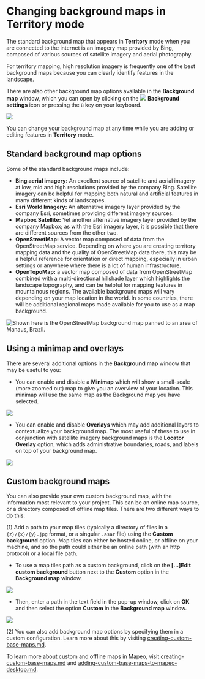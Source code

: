 # Changing background maps in Territory mode

The standard background map that appears in **Territory** mode when you are connected to the internet is an imagery map provided by Bing, composed of various sources of satellite imagery and aerial photography.&#x20;

For territory mapping, high resolution imagery is frequently one of the best background maps because you can clearly identify features in the landscape.&#x20;

There are also other background map options available in the **Background map** window, which you can open by clicking on the ![](https://lh6.googleusercontent.com/rqFhZe9guHpmRwOM3mnCg9cs845rlSwVxdPhxmJFRMf2dWo1-qSPgq7eJNSlRsWbM63G9ZPEfAtdxKA9cc83Pl0xtUk-3J\_q8A8vXPp17L--609lJ8\_dtK4pQ5uwCb9ibOrdzSS6) **Background settings** icon or pressing the `B` key on your keyboard.&#x20;

![](../../../.gitbook/assets/Md-territory\_background-maps-01.jpg)

You can change your background map at any time while you are adding or editing features in **Territory** mode.&#x20;

## Standard background map options&#x20;

Some of the standard background maps include:&#x20;

* **Bing aerial imagery:** An excellent source of satellite and aerial imagery at low, mid and high resolutions provided by the company Bing. Satellite imagery can be helpful for mapping both natural and artificial features in many different kinds of landscapes.&#x20;
* **Esri World Imagery:** An alternative imagery layer provided by the company Esri, sometimes providing different imagery sources.&#x20;
* **Mapbox Satellite:** Yet another alternative imagery layer provided by the company Mapbox; as with the Esri imagery layer, it is possible that there are different sources from the other two.&#x20;
* **OpenStreetMap:** A vector map composed of data from the OpenStreetMap service. Depending on where you are creating territory mapping data and the quality of OpenStreetMap data there, this may be a helpful reference for orientation or direct mapping, especially in urban settings or anywhere where there is a lot of human infrastructure.&#x20;
* **OpenTopoMap:** a vector map composed of data from OpenStreetMap combined with a multi-directional hillshade layer which highlights the landscape topography, and can be helpful for mapping features in mountainous regions. The available background maps will vary depending on your map location in the world. In some countries, there will be additional regional maps made available for you to use as a map background.&#x20;

![Shown here is the OpenStreetMap background map panned to an area of Manaus, Brazil.](../../../.gitbook/assets/Md-territory\_background-maps-02.jpg)

## Using a minimap and overlays&#x20;

There are several additional options in the **Background map** window that may be useful to you:

* You can enable and disable a **Minimap** which will show a small-scale (more zoomed out) map to give you an overview of your location. This minimap will use the same map as the Background map you have selected.

![](../../../.gitbook/assets/Md-territory\_background-maps-03.jpg)

* You can enable and disable **Overlays** which may add additional layers to contextualize your background map. The most useful of these to use in conjunction with satellite imagery background maps is the **Locator Overlay** option, which adds administrative boundaries, roads, and labels on top of your background map.&#x20;

![](../../../.gitbook/assets/Md-territory\_background-maps-04.jpg)

## Custom background maps&#x20;

You can also provide your own custom background map, with the information most relevant to your project. This can be an online map source, or a directory composed of offline map tiles. There are two different ways to do this:&#x20;

(1) Add a path to your map tiles (typically a directory of files in a `{z}/{x}/{y}.jpg` format, or a singular `.asar` file) using the **Custom background** option. Map tiles can either be hosted online, or offline on your machine, and so the path could either be an online path (with an http protocol) or a local file path.&#x20;

* To use a map tiles path as a custom background, click on the **\[...]Edit custom background** button next to the **Custom** option in the **Background map** window.&#x20;

![](../../../.gitbook/assets/Md-territory\_background-maps-05.jpg)

* Then, enter a path in the text field in the pop-up window, click on **OK** and then select the option **Custom** in the **Background map** window.&#x20;

![](../../../.gitbook/assets/Md-territory\_background-maps-06.jpg)

(2) You can also add background map options by specifying them in a custom configuration. Learn more about this by visiting [creating-custom-base-maps.md](../../customization-options/custom-base-maps/creating-custom-base-maps.md "mention").

To learn more about custom and offline maps in Mapeo, visit [creating-custom-base-maps.md](../../customization-options/custom-base-maps/creating-custom-base-maps.md "mention") and [adding-custom-base-maps-to-mapeo-desktop.md](../../mapeo-desktop-installation-setup/adding-custom-base-maps-to-mapeo-desktop.md "mention").
